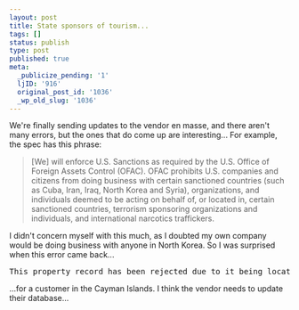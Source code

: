 ```yaml
---
layout: post
title: State sponsors of tourism...
tags: []
status: publish
type: post
published: true
meta:
  _publicize_pending: '1'
  ljID: '916'
  original_post_id: '1036'
  _wp_old_slug: '1036'
---
```

We're finally sending updates to the vendor en masse, and there aren't many errors, but the ones that do come up are interesting...  For example, the spec has this phrase:

<blockquote>[We] will enforce U.S. Sanctions as required by the U.S. Office of Foreign Assets Control (OFAC).  OFAC prohibits U.S. companies and citizens from doing business with certain sanctioned countries (such as Cuba, Iran, Iraq, North Korea and Syria), organizations, and individuals deemed to be acting on behalf of, or located in, certain sanctioned countries, terrorism sponsoring organizations and individuals, and international narcotics traffickers.</blockquote>

I didn't concern myself with this much, as I doubted my own company would be doing business with anyone in North Korea.  So I was surprised when this error came back...

<pre>This property record has been rejected due to it being located in an OFAC sanctioned country.</pre>

...for a customer in the Cayman Islands.  I think the vendor needs to update their database...
